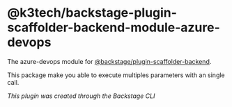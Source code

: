 # @k3tech/backstage-plugin-scaffolder-backend-module-azure-devops

The azure-devops module for [@backstage/plugin-scaffolder-backend](https://www.npmjs.com/package/@backstage/plugin-scaffolder-backend).

This package make you able to execute multiples parameters with an single call.

_This plugin was created through the Backstage CLI_
